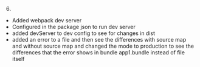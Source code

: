 6.
  - Added webpack dev server
  - Configured in the package json to run dev server
  - added devServer to dev config to see for changes in dist
  - added an error to a file and then see the differences with source map and without source map and changed the mode to production to see the differences that the error shows in bundle  app1.bundle instead of file itself
  

  